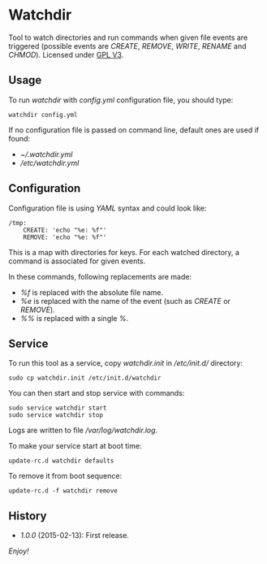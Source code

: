 Watchdir
========

Tool to watch directories and run commands when given file events are triggered (possible events are *CREATE*, *REMOVE*, *WRITE*, *RENAME* and *CHMOD*). Licensed under [GPL V3](http://www.gnu.org/licenses/gpl.html).

Usage
-----

To run *watchdir* with *config.yml* configuration file, you should type:

    watchdir config.yml

If no configuration file is passed on command line, default ones are used if found:

- *~/.watchdir.yml*
- */etc/watchdir.yml*

Configuration
-------------

Configuration file is using *YAML* syntax and could look like:

    /tmp:
        CREATE: 'echo "%e: %f"'
        REMOVE: 'echo "%e: %f"'

This is a map with directories for keys. For each watched directory, a command is associated for given events.

In these commands, following replacements are made:

- *%f* is replaced with the absolute file name.
- *%e* is replaced with the name of the event (such as *CREATE* or *REMOVE*).
- *%%* is replaced with a single *%*.

Service
-------

To run this tool as a service, copy *watchdir.init* in */etc/init.d/* directory:

    sudo cp watchdir.init /etc/init.d/watchdir

You can then start and stop service with commands:

    sudo service watchdir start
    sudo service watchdir stop

Logs are written to file */var/log/watchdir.log*.

To make your service start at boot time:

    update-rc.d watchdir defaults

To remove it from boot sequence:

    update-rc.d -f watchdir remove

History
-------

- *1.0.0* (2015-02-13): First release.

*Enjoy!*
